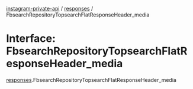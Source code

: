 [instagram-private-api](../../README.md) / [responses](../../modules/responses.md) / FbsearchRepositoryTopsearchFlatResponseHeader_media

# Interface: FbsearchRepositoryTopsearchFlatResponseHeader\_media

[responses](../../modules/responses.md).FbsearchRepositoryTopsearchFlatResponseHeader_media
